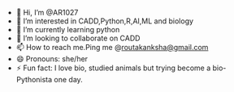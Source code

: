 - 👋 Hi, I’m @AR1027
- 👀 I’m interested in CADD,Python,R,AI,ML and biology
- 🌱 I’m currently learning python
- 💞️ I’m looking to collaborate on CADD
- 📫 How to reach me.Ping me @routakanksha@gmail.com
- 😄 Pronouns: she/her
- ⚡ Fun fact: I love bio, studied animals but trying become a bio-Pythonista one day.

<!---
AR1027/AR1027 is a ✨ special ✨ repository because its `README.md` (this file) appears on your GitHub profile.
You can click the Preview link to take a look at your changes.
--->
